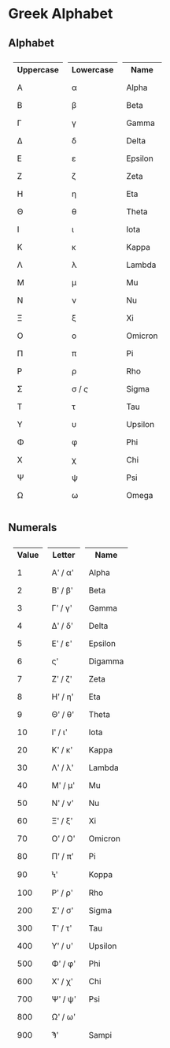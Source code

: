Greek Alphabet
==============

Alphabet
--------
<table style="border-spacing: 10px; border-collapse: separate">
    <tr>
        <th>Uppercase</th>
        <th>Lowercase</th>
        <th>Name</th>
    </tr><tr>
        <td>&Alpha;</td>
        <td>&alpha;</td>
        <td>Alpha</td>
    </tr><tr>
        <td>&Beta;</td>
        <td>&beta;</td>
        <td>Beta</td>
    </tr><tr>
        <td>&Gamma;</td>
        <td>&gamma;</td>
        <td>Gamma</td>
    </tr><tr>
        <td>&Delta;</td>
        <td>&delta;</td>
        <td>Delta</td>
    </tr><tr>
        <td>&Epsilon;</td>
        <td>&epsilon;</td>
        <td>Epsilon</td>
    </tr><tr>
        <td>&Zeta;</td>
        <td>&zeta;</td>
        <td>Zeta</td>
    </tr><tr>
        <td>&Eta;</td>
        <td>&eta;</td>
        <td>Eta</td>
    </tr><tr>
        <td>&Theta;</td>
        <td>&theta;</td>
        <td>Theta</td>
    </tr><tr>
        <td>&Iota;</td>
        <td>&iota;</td>
        <td>Iota</td>
    </tr><tr>
        <td>&Kappa;</td>
        <td>&kappa;</td>
        <td>Kappa</td>
    </tr><tr>
        <td>&Lambda;</td>
        <td>&lambda;</td>
        <td>Lambda</td>
    </tr><tr>
        <td>&Mu;</td>
        <td>&mu;</td>
        <td>Mu</td>
    </tr><tr>
        <td>&Nu;</td>
        <td>&nu;</td>
        <td>Nu</td>
    </tr><tr>
        <td>&Xi;</td>
        <td>&xi;</td>
        <td>Xi</td>
    </tr><tr>
        <td>&Omicron;</td>
        <td>&omicron;</td>
        <td>Omicron</td>
    </tr><tr>
        <td>&Pi;</td>
        <td>&pi;</td>
        <td>Pi</td>
    </tr><tr>
        <td>&Rho;</td>
        <td>&rho;</td>
        <td>Rho</td>
    </tr><tr>
        <td>&Sigma;</td>
        <td>&sigma; / <dfn title="Used at the end of words">&sigmaf;</dfn></td>
        <td>Sigma</td>
    </tr><tr>
        <td>&Tau;</td>
        <td>&tau;</td>
        <td>Tau</td>
    </tr><tr>
        <td>&Upsilon;</td>
        <td>&upsilon;</td>
        <td>Upsilon</td>
    </tr><tr>
        <td>&Phi;</td>
        <td>&phi;</td>
        <td>Phi</td>
    </tr><tr>
        <td>&Chi;</td>
        <td>&chi;</td>
        <td>Chi</td>
    </tr><tr>
        <td>&Psi;</td>
        <td>&psi;</td>
        <td>Psi</td>
    </tr><tr>
        <td>&Omega;</td>
        <td>&omega;</td>
        <td>Omega</td>
    </tr>
</table>

Numerals
--------
<table style="border-spacing: 10px; border-collapse: separate">
    <tr>
        <th>Value</th>
        <th>Letter</th>
        <th>Name</th>
    </tr><tr>
        <td>1</td>
        <td>&Alpha;&#884; / &alpha;&#884;</td>
        <td>Alpha</td>
    </tr><tr>
        <td>2</td>
        <td>&Beta;&#884; / &beta;&#884;</td>
        <td>Beta</td>
    </tr><tr>
        <td>3</td>
        <td>&Gamma;&#884; / &gamma;&#884;</td>
        <td>Gamma</td>
    </tr><tr>
        <td>4</td>
        <td>&Delta;&#884; / &delta;&#884;</td>
        <td>Delta</td>
    </tr><tr>
        <td>5</td>
        <td>&Epsilon;&#884; / &epsilon;&#884;</td>
        <td>Epsilon</td>
    </tr><tr>
        <td>6</td>
        <td>&sigmaf;&#884;</td>
        <td>Digamma</td>
    </tr><tr>
        <td>7</td>
        <td>&Zeta;&#884; / &zeta;&#884;</td>
        <td>Zeta</td>
    </tr><tr>
        <td>8</td>
        <td>&Eta;&#884; / &eta;&#884;</td>
        <td>Eta</td>
    </tr><tr>
        <td>9</td>
        <td>&Theta;&#884; / &theta;&#884;</td>
        <td>Theta</td>
    </tr><tr>
        <td>10</td>
        <td>&Iota;&#884; / &iota;&#884;</td>
        <td>Iota</td>
    </tr><tr>
        <td>20</td>
        <td>&Kappa;&#884; / &kappa;&#884;</td>
        <td>Kappa</td>
    </tr><tr>
        <td>30</td>
        <td>&Lambda;&#884; / &lambda;&#884;</td>
        <td>Lambda</td>
    </tr><tr>
        <td>40</td>
        <td>&Mu;&#884; / &mu;&#884;</td>
        <td>Mu</td>
    </tr><tr>
        <td>50</td>
        <td>&Nu;&#884; / &nu;&#884;</td>
        <td>Nu</td>
    </tr><tr>
        <td>60</td>
        <td>&Xi;&#884; / &xi;&#884;</td>
        <td>Xi</td>
    </tr><tr>
        <td>70</td>
        <td>&Omicron;&#884; / &Omicron;&#884;</td>
        <td>Omicron</td>
    </tr><tr>
        <td>80</td>
        <td>&Pi;&#884; / &pi;&#884;</td>
        <td>Pi</td>
    </tr><tr>
        <td>90</td>
        <td>&#990;&#884;</td>
        <td>Koppa</td>
    </tr><tr>
        <td>100</td>
        <td>&Rho;&#884; / &rho;&#884;</td>
        <td>Rho</td>
    </tr><tr>
        <td>200</td>
        <td>&Sigma;&#884; / &sigma;&#884;</td>
        <td>Sigma</td>
    </tr><tr>
        <td>300</td>
        <td>&Tau;&#884; / &tau;&#884;</td>
        <td>Tau</td>
    </tr><tr>
        <td>400</td>
        <td>&Upsilon;&#884; / &upsilon;&#884;</td>
        <td>Upsilon</td>
    </tr><tr>
        <td>500</td>
        <td>&Phi;&#884; / &phi;&#884;</td>
        <td>Phi</td>
    </tr><tr>
        <td>600</td>
        <td>&Chi;&#884; / &chi;&#884;</td>
        <td>Chi</td>
    </tr><tr>
        <td>700</td>
        <td>&Psi;&#884; / &psi;&#884;</td>
        <td>Psi</td>
    </tr><tr>
        <td>800</td>
        <td>&Omega;&#884; / &omega;&#884;</td>
        <td></td>
    </tr><tr>
        <td>900</td>
        <td>&#992;&#884;</td>
        <td>Sampi</td>
    </tr>
</table>
